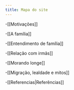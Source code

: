 ```yaml
---
title: Mapa do site
---
```


-[[Motivações]]

-[[A família]]

-[[Entendimento de família]]

-[[Relação com irmãs]]

-[[Morando longe]]

-[[Migração, lealdade e mitos]]

-[[Referencias|Referências]]
